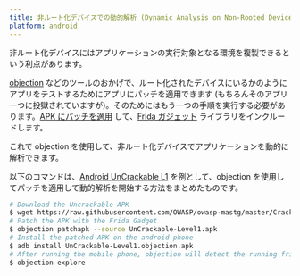 ```yaml
---
title: 非ルート化デバイスでの動的解析 (Dynamic Analysis on Non-Rooted Devices)
platform: android
---
```


非ルート化デバイスにはアプリケーションの実行対象となる環境を複製できるという利点があります。

[objection](../../tools/generic/MASTG-TOOL-0038.md) などのツールのおかげで、ルート化されたデバイスにいるかのようにアプリをテストするためにアプリにパッチを適用できます (もちろんそのアプリ一つに投獄されていますが)。そのためにはもう一つの手順を実行する必要があります。[APK にパッチを適用](https://github.com/sensepost/objection/wiki/Patching-Android-Applications#patching---patching-an-apk "patching - patching an APK") して、[Frida ガジェット](https://www.frida.re/docs/gadget/ "Frida Gadget") ライブラリをインクルードします。

これで objection を使用して、非ルート化デバイスでアプリケーションを動的に解析できます。

以下のコマンドは、[Android UnCrackable L1](../../apps/android/MASTG-APP-0003.md) を例として、objection を使用してパッチを適用して動的解析を開始する方法をまとめたものです。

```bash
# Download the Uncrackable APK
$ wget https://raw.githubusercontent.com/OWASP/owasp-mastg/master/Crackmes/Android/Level_01/UnCrackable-Level1.apk
# Patch the APK with the Frida Gadget
$ objection patchapk --source UnCrackable-Level1.apk
# Install the patched APK on the android phone
$ adb install UnCrackable-Level1.objection.apk
# After running the mobile phone, objection will detect the running frida-server through the APK
$ objection explore
```
